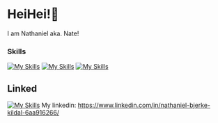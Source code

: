 # HeiHei!👋
I am Nathaniel aka. Nate! <br>

### Skills
[![My Skills](https://skillicons.dev/icons?i=dotnet,cs,cpp,java,firebase,mysql,py,postman)](https://skillicons.dev)
[![My Skills](https://skillicons.dev/icons?i=js,react,vite,ts,html,css)](https://skillicons.dev)
[![My Skills](https://skillicons.dev/icons?i=godot,unreal)](https://skillicons.dev)

## Linked 
[![My Skills](https://skillicons.dev/icons?i=linkedin)](https://skillicons.dev) My linkedin: https://www.linkedin.com/in/nathaniel-bjerke-kildal-6aa916266/




